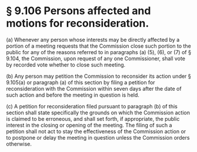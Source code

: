 # § 9.106   Persons affected and motions for reconsideration.

(a) Whenever any person whose interests may be directly affected by a portion of a meeting requests that the Commission close such portion to the public for any of the reasons referred to in paragraphs (a) (5), (6), or (7) of § 9.104, the Commission, upon request of any one Commissioner, shall vote by recorded vote whether to close such meeting.


(b) Any person may petition the Commission to reconsider its action under § 9.105(a) or paragraph (a) of this section by filing a petition for reconsideration with the Commission within seven days after the date of such action and before the meeting in question is held.


(c) A petition for reconsideration filed pursuant to paragraph (b) of this section shall state specifically the grounds on which the Commission action is claimed to be erroneous, and shall set forth, if appropriate, the public interest in the closing or opening of the meeting. The filing of such a petition shall not act to stay the effectiveness of the Commission action or to postpone or delay the meeting in question unless the Commission orders otherwise.




